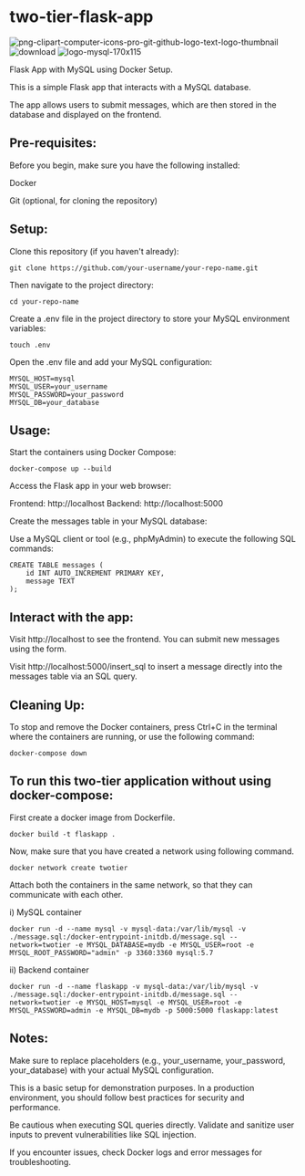 # **two-tier-flask-app**


![png-clipart-computer-icons-pro-git-github-logo-text-logo-thumbnail](https://github.com/sdk1010/two-tier-flask-app/assets/145788176/21914f87-44be-4ea6-b5c2-b5c306fd7f2a)
![download](https://github.com/sdk1010/two-tier-flask-app/assets/145788176/88465f0a-d4d1-45aa-97dd-e57a680e4bad)
![logo-mysql-170x115](https://github.com/sdk1010/two-tier-flask-app/assets/145788176/e76b49bd-e987-4452-852f-fe847227883e)

Flask App with MySQL using Docker Setup.

This is a simple Flask app that interacts with a MySQL database.

The app allows users to submit messages, which are then stored in the database and displayed on the frontend.

## Pre-requisites:

Before you begin, make sure you have the following installed:

Docker

Git (optional, for cloning the repository)

## Setup:

Clone this repository (if you haven't already):

```
git clone https://github.com/your-username/your-repo-name.git
```

Then navigate to the project directory:

```
cd your-repo-name
```

Create a .env file in the project directory to store your MySQL environment variables:

```
touch .env
```

Open the .env file and add your MySQL configuration:

```
MYSQL_HOST=mysql
MYSQL_USER=your_username
MYSQL_PASSWORD=your_password
MYSQL_DB=your_database
```

## Usage:

Start the containers using Docker Compose:

```
docker-compose up --build
```

Access the Flask app in your web browser:

Frontend: http://localhost
Backend: http://localhost:5000

Create the messages table in your MySQL database:

Use a MySQL client or tool (e.g., phpMyAdmin) to execute the following SQL commands:

```
CREATE TABLE messages (
    id INT AUTO_INCREMENT PRIMARY KEY,
    message TEXT
);
```

## Interact with the app:

Visit http://localhost to see the frontend. You can submit new messages using the form.

Visit http://localhost:5000/insert_sql to insert a message directly into the messages table via an SQL query.

## Cleaning Up:

To stop and remove the Docker containers, press Ctrl+C in the terminal where the containers are running, or use the following command:

```
docker-compose down
```

## To run this two-tier application without using docker-compose:

First create a docker image from Dockerfile.

```
docker build -t flaskapp .
```

Now, make sure that you have created a network using following command.

```
docker network create twotier
```

Attach both the containers in the same network, so that they can communicate with each other.

i) MySQL container

```
docker run -d --name mysql -v mysql-data:/var/lib/mysql -v ./message.sql:/docker-entrypoint-initdb.d/message.sql --network=twotier -e MYSQL_DATABASE=mydb -e MYSQL_USER=root -e MYSQL_ROOT_PASSWORD="admin" -p 3360:3360 mysql:5.7
```

ii) Backend container

```
docker run -d --name flaskapp -v mysql-data:/var/lib/mysql -v ./message.sql:/docker-entrypoint-initdb.d/message.sql --network=twotier -e MYSQL_HOST=mysql -e MYSQL_USER=root -e MYSQL_PASSWORD=admin -e MYSQL_DB=mydb -p 5000:5000 flaskapp:latest
```

## Notes:

Make sure to replace placeholders (e.g., your_username, your_password, your_database) with your actual MySQL configuration.

This is a basic setup for demonstration purposes. In a production environment, you should follow best practices for security and performance.

Be cautious when executing SQL queries directly. Validate and sanitize user inputs to prevent vulnerabilities like SQL injection.

If you encounter issues, check Docker logs and error messages for troubleshooting.
